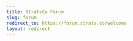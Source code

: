 ```yaml
---
title: StratsCo Forum
slug: forum
redirect_to: https://forum.strats.co/welcome
layout: redirect
---
```

